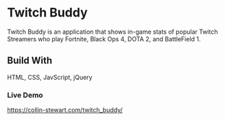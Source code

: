 # Twitch Buddy

Twitch Buddy is an application that shows in-game stats of popular Twitch Streamers who play Fortnite, Black Ops 4, DOTA 2, and BattleField 1. 

## Build With

HTML, CSS, JavScript, jQuery

### Live Demo

https://collin-stewart.com/twitch_buddy/
